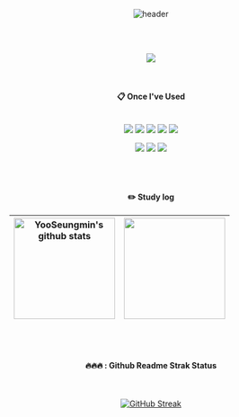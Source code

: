 <div align="center">

  ![header](https://capsule-render.vercel.app/api?type=Waving&color=23083b&height=280&section=header&text=YooSeungmin&fontColor=ff0f87&fontSize=80&animation=fadeIn&fontAlignY=40)

  <br/>
  
<!--   ####  🌟: Count -->
  
  <br/>
  
  <a href="https://hits.seeyoufarm.com"><img src="https://hits.seeyoufarm.com/api/count/incr/badge.svg?url=https%3A%2F%2Fgithub.com%2Fdnjfht%2Fhit-counter&count_bg=%231E0D4A&title_bg=%231E0D4A&icon=&icon_color=%23DE03AE&title=hits&edge_flat=true"/></a>
  
 <br/>
  
####  :clipboard: Once I've Used 
  
 <br/>
  
<img src="https://img.shields.io/badge/JavaScript-F7DF1E?style=for-the-badge&logo=JavaScript&logoColor=white">
<img src="https://img.shields.io/badge/React-6DB33F?style=for-the-badge&logo=Spring&logoColor=white">
<img src="https://img.shields.io/badge/HTML5-E34F26?style=for-the-badge&logo=HTML5&logoColor=white">
<img src="https://img.shields.io/badge/CSS3-1572B6?style=for-the-badge&logo=CSS3&logoColor=white">
<img src="https://img.shields.io/badge/Python-3776AB?style=for-the-badge&logo=Python&logoColor=white">
 
<img src="https://img.shields.io/badge/VSC-007ACC?style=for-the-badge&logo=VisualStudioCode&logoColor=white"> <img src="https://img.shields.io/badge/github-181717?style=for-the-badge&logo=github&logoColor=white"> <img src="https://img.shields.io/badge/Slack-4A154B?style=for-the-badge&logo=Slack&logoColor=white">


 
   <br/>
   <br/>
 
  
  #### :pencil2: Study log

<table>
  <thead>
    <tr>
      <th>
<a href="https://github.com/dnjfht"><img align="center" style="height:180px" src="https://github-readme-stats.vercel.app/api?username=dnjfht&show_icons=true&include_all_commits=true&theme=radical&hide_border=true" alt="YooSeungmin's github stats" /></a>
        </a>
      </th>
      <th>
<a href="https://github.com/chorongs"><img align="center" style="height:180px" src="https://github-readme-stats.vercel.app/api/top-langs/?username=dnjfht&layout=compact&theme=radical&hide_border=true" /></a>
      </th>
    </tr>
  </thead>
</table>

<br/>
<br/>

#### 🔥🔥🔥 : Github Readme Strak Status

<br/>

[![GitHub Streak](https://streak-stats.demolab.com?user=dnjfht&theme=radical&hide_border=true)](https://git.io/streak-stats)
  
</div>

